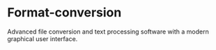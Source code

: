 # Format-conversion
Advanced file conversion and text processing software with a modern graphical user interface.
